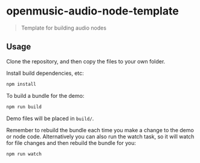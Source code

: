 # openmusic-audio-node-template

> Template for building audio nodes

## Usage

Clone the repository, and then copy the files to your own folder.

Install build dependencies, etc:

```bash
npm install
```

To build a bundle for the demo:

```bash
npm run build
```

Demo files will be placed in `build/`.

Remember to rebuild the bundle each time you make a change to the demo or node code. Alternatively you can also run the watch task, so it will watch for file changes and then rebuild the bundle for you:

```bash
npm run watch
```
